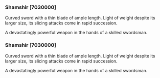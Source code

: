 ### Shamshir [7030000]

Curved sword with a thin blade of ample length. Light of weight despite its larger size, its slicing attacks come in rapid succession.

A devastatingly powerful weapon in the hands of a skilled swordsman.### Shamshir [7030000]

Curved sword with a thin blade of ample length. Light of weight despite its larger size, its slicing attacks come in rapid succession.

A devastatingly powerful weapon in the hands of a skilled swordsman.